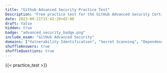 ```yaml
---
title: "Github Advanced Security Practice Test"
Description: "Free practice test for the GitHub Advanced Security Certification Exam."
date: 2023-09-21T15:42:20+02:00
draft: false
hidden: true
badge: "advanced_security_badge.png"
include_exam: "GitHub Advanced Security"
domains: ["Vulnerability Identification", "Secret Scanning", "Dependency Management"]
shuffleAnswers: true
shuffleQuestions: true
---
```


{{< practice_test >}}
